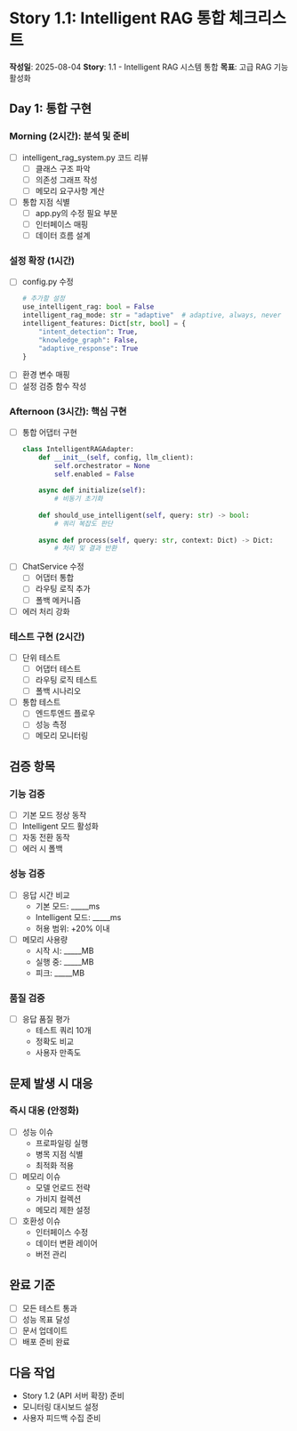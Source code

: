 # Story 1.1: Intelligent RAG 통합 체크리스트

**작성일**: 2025-08-04
**Story**: 1.1 - Intelligent RAG 시스템 통합
**목표**: 고급 RAG 기능 활성화

## Day 1: 통합 구현

### Morning (2시간): 분석 및 준비
- [ ] intelligent_rag_system.py 코드 리뷰
  - [ ] 클래스 구조 파악
  - [ ] 의존성 그래프 작성
  - [ ] 메모리 요구사항 계산
- [ ] 통합 지점 식별
  - [ ] app.py의 수정 필요 부분
  - [ ] 인터페이스 매핑
  - [ ] 데이터 흐름 설계

### 설정 확장 (1시간)
- [ ] config.py 수정
  ```python
  # 추가할 설정
  use_intelligent_rag: bool = False
  intelligent_rag_mode: str = "adaptive"  # adaptive, always, never
  intelligent_features: Dict[str, bool] = {
      "intent_detection": True,
      "knowledge_graph": False,
      "adaptive_response": True
  }
  ```
- [ ] 환경 변수 매핑
- [ ] 설정 검증 함수 작성

### Afternoon (3시간): 핵심 구현
- [ ] 통합 어댑터 구현
  ```python
  class IntelligentRAGAdapter:
      def __init__(self, config, llm_client):
          self.orchestrator = None
          self.enabled = False
          
      async def initialize(self):
          # 비동기 초기화
          
      def should_use_intelligent(self, query: str) -> bool:
          # 쿼리 복잡도 판단
          
      async def process(self, query: str, context: Dict) -> Dict:
          # 처리 및 결과 반환
  ```
- [ ] ChatService 수정
  - [ ] 어댑터 통합
  - [ ] 라우팅 로직 추가
  - [ ] 폴백 메커니즘
- [ ] 에러 처리 강화

### 테스트 구현 (2시간)
- [ ] 단위 테스트
  - [ ] 어댑터 테스트
  - [ ] 라우팅 로직 테스트
  - [ ] 폴백 시나리오
- [ ] 통합 테스트
  - [ ] 엔드투엔드 플로우
  - [ ] 성능 측정
  - [ ] 메모리 모니터링

## 검증 항목

### 기능 검증
- [ ] 기본 모드 정상 동작
- [ ] Intelligent 모드 활성화
- [ ] 자동 전환 동작
- [ ] 에러 시 폴백

### 성능 검증
- [ ] 응답 시간 비교
  - 기본 모드: _____ms
  - Intelligent 모드: _____ms
  - 허용 범위: +20% 이내
- [ ] 메모리 사용량
  - 시작 시: _____MB
  - 실행 중: _____MB
  - 피크: _____MB

### 품질 검증
- [ ] 응답 품질 평가
  - 테스트 쿼리 10개
  - 정확도 비교
  - 사용자 만족도

## 문제 발생 시 대응

### 즉시 대응 (안정화)
- [ ] 성능 이슈
  - 프로파일링 실행
  - 병목 지점 식별
  - 최적화 적용
- [ ] 메모리 이슈
  - 모델 언로드 전략
  - 가비지 컬렉션
  - 메모리 제한 설정
- [ ] 호환성 이슈
  - 인터페이스 수정
  - 데이터 변환 레이어
  - 버전 관리

## 완료 기준
- [ ] 모든 테스트 통과
- [ ] 성능 목표 달성
- [ ] 문서 업데이트
- [ ] 배포 준비 완료

## 다음 작업
- Story 1.2 (API 서버 확장) 준비
- 모니터링 대시보드 설정
- 사용자 피드백 수집 준비
